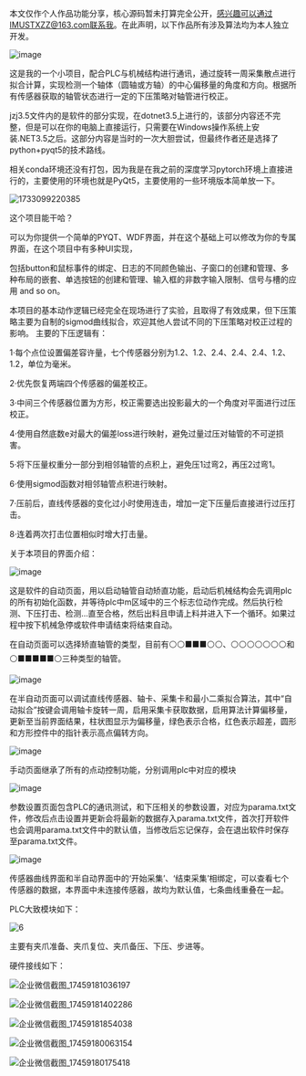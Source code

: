 本文仅作个人作品功能分享，核心源码暂未打算完全公开，感兴趣可以通过IMUSTXZZ@163.com联系我。在此声明，以下作品所有涉及算法均为本人独立开发。

![image](https://github.com/user-attachments/assets/5bd5e6e6-0d45-4581-86fb-aab6b1726cd9)

这是我的一个小项目，配合PLC与机械结构进行通讯，通过旋转一周采集散点进行拟合计算，实现检测一个轴体（圆轴或方轴）的中心偏移量的角度和方向。根据所有传感器获取的轴管状态进行一定的下压策略对轴管进行校正。

jzj3.5文件内的是软件的部分实现，在dotnet3.5上进行的，该部分内容还不完整，但是可以在你的电脑上直接运行，只需要在Windows操作系统上安装.NET3.5之后。这部分内容是当时的一次大胆尝试，但最终作者还是选择了python+pyqt5的技术路线。

相关conda环境还没有打包，因为我是在我之前的深度学习pytorch环境上直接进行的，主要使用的环境也就是PyQt5，主要使用的一些环境版本简单放一下。


![1733099220385](https://github.com/user-attachments/assets/06e19d09-f004-4d67-9886-32a903633e95)


这个项目能干哈？

可以为你提供一个简单的PYQT、WDF界面，并在这个基础上可以修改为你的专属界面，在这个项目中有多种UI实现，

包括button和鼠标事件的绑定、日志的不同颜色输出、子窗口的创建和管理、多种布局的嵌套、单选按钮的创建和管理、输入框的非数字输入限制、信号与槽的应用 and so on。


本项目的基本动作逻辑已经完全在现场进行了实验，且取得了有效成果，但下压策略主要为自制的sigmod曲线拟合，欢迎其他人尝试不同的下压策略对校正过程的影响。
主要的下压逻辑有：

1·每个点位设置偏差容许量，七个传感器分别为1.2、1.2、2.4、2.4、2.4、1.2、1.2，单位为毫米。

2·优先恢复两端四个传感器的偏差校正。

3·中间三个传感器位置为方形，校正需要选出投影最大的一个角度对平面进行过压校正。

4·使用自然底数e对最大的偏差loss进行映射，避免过量过压对轴管的不可逆损害。

5·将下压量权重分一部分到相邻轴管的点积上，避免压1过弯2，再压2过弯1。

6·使用sigmod函数对相邻轴管点积进行映射。

7·压前后，直线传感器的变化过小时使用连击，增加一定下压量后直接进行过压打击。

8·连着两次打击位置相似时增大打击量。

关于本项目的界面介绍：

![image](https://github.com/user-attachments/assets/5f65430e-2457-47af-a88d-d070c3118bab)

这是软件的自动页面，用以启动轴管自动矫直功能，启动后机械结构会先调用plc的所有初始化函数，并等待plc中m区域中的三个标志位动作完成。然后执行检测、下压打击、检测...直至合格，然后出料且申请上料并进入下一个循环。如果过程中按下机械急停或软件申请结束将结束自动。

在自动页面可以选择矫直轴管的类型，目前有⚪⚪■■■⚪⚪、⚪⚪⚪⚪⚪⚪⚪和⚪■■■■■⚪三种类型的轴管。

![image](https://github.com/user-attachments/assets/debe6acd-72d7-4fe4-9116-fc3d7003d605)

在半自动页面可以调试直线传感器、轴卡、采集卡和最小二乘拟合算法，其中“自动拟合”按键会调用轴卡旋转一周，启用采集卡获取数据，启用算法计算偏移量，更新至当前界面结果，柱状图显示为偏移量，绿色表示合格，红色表示超差，圆形和方形控件中的指针表示高点偏转方向。

![image](https://github.com/user-attachments/assets/f327147c-1a51-486e-90bc-964e718523b5)

手动页面继承了所有的点动控制功能，分别调用plc中对应的模块

![image](https://github.com/user-attachments/assets/5d0c13df-ef06-4043-9cd3-9c2d8bceb02d)

参数设置页面包含PLC的通讯测试，和下压相关的参数设置，对应为parama.txt文件，修改后点击设置并更新会将最新的数据存入parama.txt文件，首次打开软件也会调用parama.txt文件中的默认值，当修改后忘记保存，会在退出软件时保存至parama.txt文件。

![image](https://github.com/user-attachments/assets/d4856b4a-546a-41e8-839e-a7e4feaacd20)

传感器曲线界面和半自动界面中的‘开始采集’、‘结束采集’相绑定，可以查看七个传感器的数据，本界面中未连接传感器，故均为默认值，七条曲线重叠在一起。

PLC大致模块如下：

![6](https://github.com/user-attachments/assets/24713c6a-39be-4ec1-8314-fae8f308ea69)

主要有夹爪准备、夹爪复位、夹爪备压、下压、步进等。

硬件接线如下：

![企业微信截图_17459181036197](https://github.com/user-attachments/assets/72bed580-bccb-48dd-9197-cd027af995be)

![企业微信截图_17459181402286](https://github.com/user-attachments/assets/4449f187-d96d-4912-bb75-421cadd8a1fd)

![企业微信截图_17459181854038](https://github.com/user-attachments/assets/c65c9d8a-6f42-41a5-b90a-39a951fbc0f0)

![企业微信截图_17459180063154](https://github.com/user-attachments/assets/587ed356-4d2e-4ef7-b486-4d602f59df46)

![企业微信截图_17459180175418](https://github.com/user-attachments/assets/c1fd1d07-0e52-4228-be5a-ba66c84397d7)


